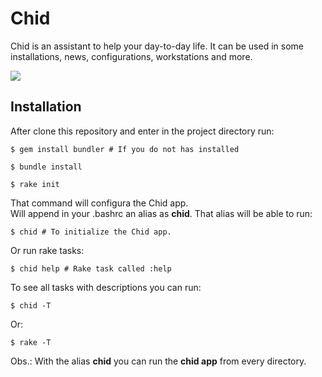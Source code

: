 # Chid
Chid is an assistant to help your day-to-day life. It can be used in some 
installations, news, configurations, workstations and more.

![](http://recordit.co/dsDH9J5pCv.gif)

## Installation

After clone this repository and enter in the project directory run:

    $ gem install bundler # If you do not has installed

    $ bundle install

    $ rake init

That command will configura the Chid app.  
Will append in your .bashrc an alias as **chid**. That alias will be able to run:

    $ chid # To initialize the Chid app.

Or run rake tasks:

    $ chid help # Rake task called :help

To see all tasks with descriptions you can run:

    $ chid -T
    
Or:

    $ rake -T
    
Obs.: With the alias **chid** you can run the **chid app** from every directory.
